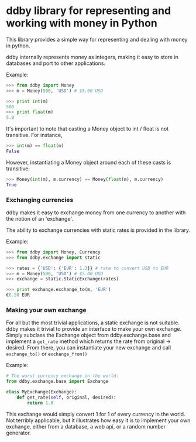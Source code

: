 # ddby library for representing and working with money in Python

This library provides a simple way for representing and dealing with money in python.

ddby internally represents money as integers, making it easy to store in databases and port to other applications.

Example:

```python
>>> from ddby import Money
>>> m = Money(500, 'USD') # $5.00 USD

>>> print int(m)
500
>>> print float(m)
5.0
```

It's important to note that casting a Money object to int / float is not transitive.  For instance,

```python
>>> int(m) == float(m)
False
```

However, instantiating a Money object around each of these casts is transitive:

```python
>>> Money(int(m), m.currency) == Money(float(m), m.currency)
True
```

### Exchanging currencies
ddby makes it easy to exchange money from one currency to another with the notion of an 'exchange'.

The ability to exchange currencies with static rates is provided in the library.

Example:

```python
>>> from ddby import Money, Currency
>>> from ddby.exchange import static

>>> rates = {'USD': {'EUR': 1.3}} # rate to convert USD to EUR
>>> m = Money(500, 'USD') # $5.00 USD
>>> exchange = static.StaticExchange(rates)

>>> print exchange.exchange_to(m, 'EUR')
€6.50 EUR
```

### Making your own exchange
For all but the most trivial applications, a static exchange is not suitable.  ddby makes it trivial to provide an interface
to make your own exchange.  Simply subclass the Exchange object from ddby.exchange.base and implement a ```get_rate``` method
which returns the rate from original -> desired.  From there, you can instantiate your new exchange and call ```exchange_to()```
or ```exchange_from()```

Example:

```python
# The worst currency exchange in the world:
from ddby.exchange.base import Exchange

class MyExchange(Exchange):
    def get_rate(self, original, desired):
        return 1.0
```


This exchange would simply convert 1 for 1 of every currency in the world.  Not terribly applicable, but it illustrates how
easy it is to implement your own exchange, either from a database, a web api, or a random number generator.
